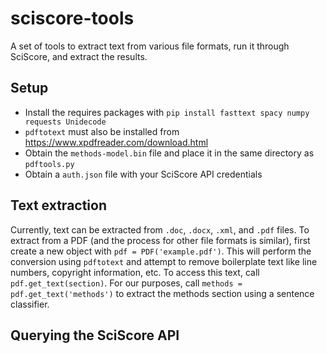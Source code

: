 # sciscore-tools

A set of tools to extract text from various file formats, run it through SciScore, and extract the results.

## Setup

 * Install the requires packages with `pip install fasttext spacy numpy requests Unidecode`
 * `pdftotext` must also be installed from https://www.xpdfreader.com/download.html
 * Obtain the `methods-model.bin` file and place it in the same directory as `pdftools.py`
 * Obtain a `auth.json` file with your SciScore API credentials

## Text extraction

Currently, text can be extracted from `.doc`, `.docx`, `.xml`, and `.pdf` files. To extract from a PDF (and the process for other file formats is similar), first create a new object with `pdf = PDF('example.pdf')`. This will perform the conversion using `pdftotext` and attempt to remove boilerplate text like line numbers, copyright information, etc. To access this text, call `pdf.get_text(section)`. For our purposes, call `methods = pdf.get_text('methods')` to extract the methods section using a sentence classifier.

## Querying the SciScore API

